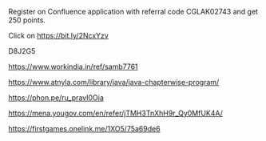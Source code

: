 Register on Confluence application with referral code CGLAK02743 and get 250 points. 

 Click on https://bit.ly/2NcxYzv



D8J2G5



https://www.workindia.in/ref/samb7761

https://www.atnyla.com/library/java/java-chapterwise-program/



https://phon.pe/ru_pravI0Oia

https://mena.yougov.com/en/refer/jTMH3TnXhH9r_Qy0MfUK4A/

https://firstgames.onelink.me/1XO5/75a69de6
